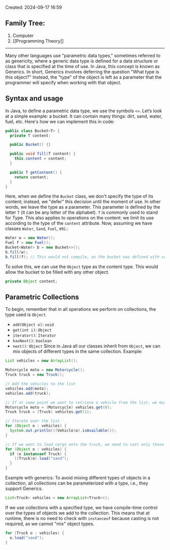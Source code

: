 Created: 2024-09-17 16:59
## Family Tree:
1. Computer
2. [[Programming Theory]]
-- -
Many other languages use "parametric data types," sometimes referred to as genericity, where a generic data type is defined for a data structure or class that is specified at the time of use. In Java, this concept is known as Generics.
In short, Generics involves deferring the question "What type is this object?" Instead, the "type" of the object is left as a parameter that the programmer will specify when working with that object.
## Syntax and usage
In Java, to define a parametric data type, we use the symbols `<>`. Let’s look at a simple example: a bucket. It can contain many things: dirt, sand, water, fuel, etc. Here's how we can implement this in code:
```java
public class Bucket<T> {
  private T content;

  public Bucket() {}

  public void fill(T content) {
    this.content = content;
  }

  public T getContent() {
    return content;
  }
}
```
Here, when we define the `Bucket` class, we don't specify the type of its content; instead, we "defer" this decision until the moment of use. In other words, we leave the type as a parameter. This parameter is defined by the letter `T` (it can be any letter of the alphabet). `T` is commonly used to stand for Type. This also applies to operations on the content: we limit its use according to the type of the `content` attribute.
Now, assuming we have classes `Water`, `Sand`, `Fuel`, etc.:
```java
Water w = new Water();
Fuel f = new Fuel();
Bucket<Water> b = new Bucket<>();
b.fill(w);
b.fill(f); // This would not compile, as the bucket was defined with content of type "Water".
```
To solve this, we can use the `Object` type as the content type. This would allow the bucket to be filled with any other object.
```java
private Object content;
```
## Parametric Collections
To begin, remember that in all operations we perform on collections, the type used is `Object`.
- `add(Object o)`: `void`
- `get(int i)`: `Object`
- `iterator()`: `Iterator`
- `hasNext()`: `boolean`
- `next()`: `Object`
Since in Java all our classes inherit from `Object`, we can mix objects of different types in the same collection.
Example:
```java
List vehicles = new ArrayList();

Motorcycle moto = new Motorcycle();
Truck truck = new Truck();

// Add the vehicles to the list
vehicles.add(moto);
vehicles.add(truck);

// If at some point we want to retrieve a vehicle from the list, we must cast it.
Motorcycle moto = (Motorcycle) vehicles.get(0);
Truck truck = (Truck) vehicles.get(1);

// Iterate over the list
for (Object o : vehicles) {
  System.out.println(((Vehicle)o).isAvailable());
}

// If we want to load cargo onto the truck, we need to cast only those elements in the list that are trucks. Otherwise, we would have a runtime error.
for (Object o : vehicles) {
  if (o instanceof Truck) {
    ((Truck)o).load("sand");  
  }
}
```
Example with generics:
To avoid mixing different types of objects in a collection, all collections can be parameterized with a type, i.e., they support Generics.
```java
List<Truck> vehicles = new ArrayList<Truck>();
```
If we use collections with a specified type, we have compile-time control over the types of objects we add to the collection. This means that at runtime, there is no need to check with `instanceof` because casting is not required, as we cannot "mix" object types.
```java
for (Truck o : vehicles) {
  o.load("sand");
}
```